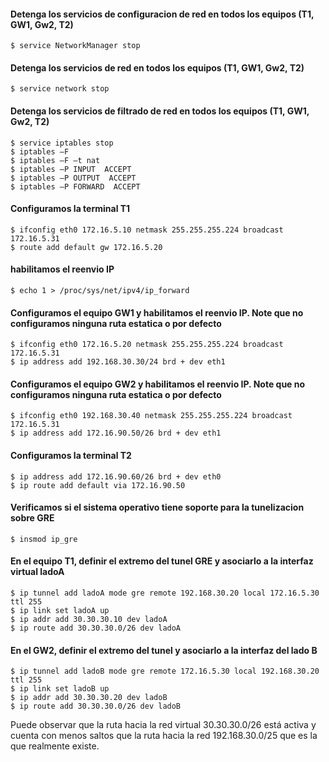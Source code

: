 #### Detenga los servicios de configuracion de red en todos los equipos (T1, GW1, Gw2, T2)
```
$ service NetworkManager stop
```
#### Detenga los servicios de red en todos los equipos (T1, GW1, Gw2, T2)
```
$ service network stop
```

#### Detenga los servicios de filtrado de red en todos los equipos (T1, GW1, Gw2, T2)
```
$ service iptables stop
$ iptables –F
$ iptables –F –t nat
$ iptables –P INPUT  ACCEPT
$ iptables –P OUTPUT  ACCEPT
$ iptables –P FORWARD  ACCEPT 
```

#### Configuramos la terminal T1
```
$ ifconfig eth0 172.16.5.10 netmask 255.255.255.224 broadcast 172.16.5.31
$ route add default gw 172.16.5.20 
```

#### habilitamos el reenvio IP
```
$ echo 1 > /proc/sys/net/ipv4/ip_forward 
```
#### Configuramos el equipo GW1 y habilitamos el reenvio IP. Note que no configuramos ninguna ruta estatica o por defecto

```
$ ifconfig eth0 172.16.5.20 netmask 255.255.255.224 broadcast 172.16.5.31
$ ip address add 192.168.30.30/24 brd + dev eth1
```
#### Configuramos el equipo GW2 y habilitamos el reenvio IP. Note que no configuramos ninguna ruta estatica o por defecto

```
$ ifconfig eth0 192.168.30.40 netmask 255.255.255.224 broadcast 172.16.5.31
$ ip address add 172.16.90.50/26 brd + dev eth1
```
#### Configuramos la terminal T2
```
$ ip address add 172.16.90.60/26 brd + dev eth0
$ ip route add default via 172.16.90.50 
```
#### Verificamos si el sistema operativo tiene soporte para la tunelizacion sobre GRE
```
$ insmod ip_gre
```
#### En el equipo T1, definir el extremo del tunel GRE y asociarlo a la interfaz virtual ladoA
```
$ ip tunnel add ladoA mode gre remote 192.168.30.20 local 172.16.5.30 ttl 255
$ ip link set ladoA up
$ ip addr add 30.30.30.10 dev ladoA
$ ip route add 30.30.30.0/26 dev ladoA
```

#### En el GW2, definir el extremo del tunel y asociarlo a la interfaz del lado B
```
$ ip tunnel add ladoB mode gre remote 172.16.5.30 local 192.168.30.20 ttl 255
$ ip link set ladoB up
$ ip addr add 30.30.30.20 dev ladoB
$ ip route add 30.30.30.0/26 dev ladoB 
```

Puede observar que la ruta hacia la red virtual 30.30.30.0/26 está activa y cuenta con menos saltos que la ruta hacia la red 192.168.30.0/25 que es la que realmente existe. 

